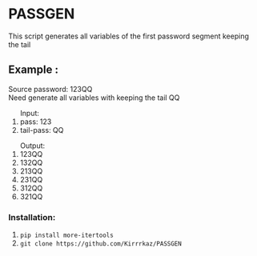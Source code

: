 # PASSGEN
This script generates all variables of the first password segment keeping the tail 


## Example :

<h> Source password: 123QQ
<br> Need generate all variables with keeping the tail QQ </br>
</h>

<ol> Input:

<li> pass: 123 </li>
<li> tail-pass: QQ </li>
</ol>

<ol> Output:

<li> 123QQ </li>
<li> 132QQ </li>
<li> 213QQ </li>
<li> 231QQ </li>
<li> 312QQ </li>
<li> 321QQ </li>

</ol>

### Installation:

1. `pip install more-itertools`
2. `git clone https://github.com/Kirrrkaz/PASSGEN`

